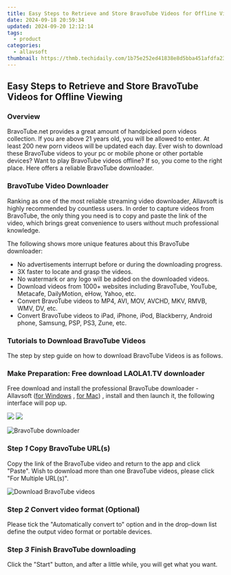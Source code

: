 ```yaml
---
title: Easy Steps to Retrieve and Store BravoTube Videos for Offline Viewing
date: 2024-09-18 20:59:34
updated: 2024-09-20 12:12:14
tags:
  - product
categories:
  - allavsoft
thumbnail: https://thmb.techidaily.com/1b75e252ed41838e8d5bba451afdfa23d376fd0390a7d35b413d9e3199913287.jpg
---
```


## Easy Steps to Retrieve and Store BravoTube Videos for Offline Viewing

### Overview

BravoTube.net provides a great amount of handpicked porn videos collection. If you are above 21 years old, you will be allowed to enter. At least 200 new porn videos will be updated each day. Ever wish to download these BravoTube videos to your pc or mobile phone or other portable devices? Want to play BravoTube videos offline? If so, you come to the right place. Here offers a reliable BravoTube downloader.

### BravoTube Video Downloader

Ranking as one of the most reliable streaming video downloader, Allavsoft is highly recommended by countless users. In order to capture videos from BravoTube, the only thing you need is to copy and paste the link of the video, which brings great convenience to users without much professional knowledge.

The following shows more unique features about this BravoTube downloader:

* No advertisements interrupt before or during the downloading progress.
* 3X faster to locate and grasp the videos.
* No watermark or any logo will be added on the downloaded videos.
* Download videos from 1000+ websites including BravoTube, YouTube, Metacafe, DailyMotion, eHow, Yahoo, etc.
* Convert BravoTube videos to MP4, AVI, MOV, AVCHD, MKV, RMVB, WMV, DV, etc.
* Convert BravoTube videos to iPad, iPhone, iPod, Blackberry, Android phone, Samsung, PSP, PS3, Zune, etc.

### Tutorials to Download BravoTube Videos

The step by step guide on how to download BravoTube Videos is as follows.

### Make Preparation: Free download LAOLA1.TV downloader

Free download and install the professional BravoTube downloader - Allavsoft ([for Windows](https://tools.techidaily.com/allavsoft/products/) , [for Mac](https://tools.techidaily.com/allavsoft/products/)) , install and then launch it, the following interface will pop up.

[![](https://www.allavsoft.com/how-to/../images/how-to/free-download-win.jpg)](https://tools.techidaily.com/allavsoft/products/) [![](https://www.allavsoft.com/how-to/../images/how-to/free-download-mac.jpg)](https://tools.techidaily.com/allavsoft/products/)

![BravoTube downloader](https://www.allavsoft.com/how-to/../images/allavsoft/screen-shot-600.jpg)

### Step _1_ Copy BravoTube URL(s)

Copy the link of the BravoTube video and return to the app and click "Paste". Wish to download more than one BravoTube videos, please click "For Multiple URL(s)".

![Download BravoTube videos](https://www.allavsoft.com/how-to/../images/how-to/bravotube-download/download-video-from-bravotube.jpg)

### Step _2_ Convert video format (Optional)

Please tick the "Automatically convert to" option and in the drop-down list define the output video format or portable devices.

### Step _3_ Finish BravoTube downloading

Click the "Start" button, and after a little while, you will get what you want.

<ins class="adsbygoogle"
     style="display:block"
     data-ad-format="autorelaxed"
     data-ad-client="ca-pub-7571918770474297"
     data-ad-slot="1223367746"></ins>



<ins class="adsbygoogle"
     style="display:block"
     data-ad-client="ca-pub-7571918770474297"
     data-ad-slot="8358498916"
     data-ad-format="auto"
     data-full-width-responsive="true"></ins>
